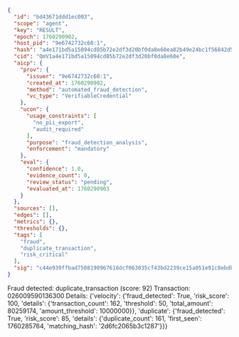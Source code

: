 ```json
{
  "id": "bd43671ddd1ec003",
  "scope": "agent",
  "key": "RESULT",
  "epoch": 1760290902,
  "host_pid": "9e6742732c60:1",
  "hash": "a4e171bd5a15094cd85b72e2df3d20bf0da8e60ea82b49e24bc1f56842d5d32d",
  "cid": "QmV1a4e171bd5a15094cd85b72e2df3d20bf0da8e60e",
  "aicp": {
    "prov": {
      "issuer": "9e6742732c60:1",
      "created_at": 1760290902,
      "method": "automated_fraud_detection",
      "vc_type": "VerifiableCredential"
    },
    "ucon": {
      "usage_constraints": [
        "no_pii_export",
        "audit_required"
      ],
      "purpose": "fraud_detection_analysis",
      "enforcement": "mandatory"
    },
    "eval": {
      "confidence": 1.0,
      "evidence_count": 0,
      "review_status": "pending",
      "evaluated_at": 1760290903
    }
  },
  "sources": [],
  "edges": [],
  "metrics": {},
  "thresholds": {},
  "tags": [
    "fraud",
    "duplicate_transaction",
    "risk_critical"
  ],
  "sig": "c44e939ffbad7508190967616dcf063035cf43bd2239ce15a051e91c8ebdb3d6"
}
```

Fraud detected: duplicate_transaction (score: 92)
Transaction: 026009590136300
Details: {'velocity': {'fraud_detected': True, 'risk_score': 100, 'details': {'transaction_count': 162, 'threshold': 50, 'total_amount': 80259174, 'amount_threshold': 10000000}}, 'duplicate': {'fraud_detected': True, 'risk_score': 85, 'details': {'duplicate_count': 161, 'first_seen': 1760285764, 'matching_hash': '2d6fc2065b3c1287'}}}